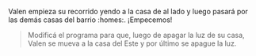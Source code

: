 Valen empieza su recorrido yendo a la casa de al lado y luego pasará por las demás casas del barrio :homes:. ¡Empecemos!

> Modificá el programa para que, luego de apagar la luz de su casa, Valen se mueva a la casa del Este y por último se apague la luz.
